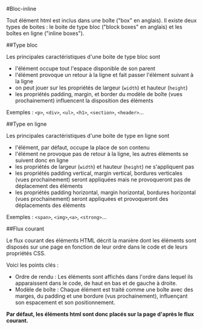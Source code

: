 #Bloc-inline

Tout élément html est inclus dans une boîte ("box" en anglais).
Il existe deux types de boites : le boite de type bloc  ("block boxes" en anglais) et les boîtes en ligne ("inline boxes").

##Type bloc

Les principales caractéristiques d'une boite de type bloc sont

- l'élément occupe tout l'espace disponible de son parent
- l'élément provoque un retour à la ligne et fait passer l'élément suivant à la ligne
- on peut jouer sur les propriétés de largeur (`width`) et hauteur (`height`)
- les propriétés padding, margin, et border du modèle de boîte (vues prochainement) influencent la disposition des éléments 

Exemples : `<p>`, `<div>`, `<ul>`, `<h1>`, `<section>`, `<header>`...

##Type en ligne

Les principales caractéristiques d'une boite de type en ligne sont

- l'élément, par défaut, occupe la place de son contenu
- l'élément ne provoque pas de retour à la ligne, les autres éléments se suivent donc en ligne
- les propriétés de largeur (`width`) et hauteur (`height`) ne s'appliquent pas
- les propriétés padding vertical, margin vertical, bordures verticales (vues prochainement) seront appliquées mais ne provoqueront pas de déplacement des éléments
- les propriétés padding horizontal, margin horizontal, bordures horizontal (vues prochainement) seront appliquées et provoqueront des déplacements des éléments

Exemples : `<span>`, `<img>`,`<a>`, `<strong>`...

##Flux courant

Le flux courant des éléments HTML décrit la manière dont les éléments sont disposés sur une page en fonction de leur ordre dans le code et de leurs propriétés CSS. 

Voici les points clés :

- Ordre de rendu : Les éléments sont affichés dans l'ordre dans lequel ils apparaissent dans le code, de haut en bas et de gauche à droite.
- Modèle de boîte : Chaque élément est traité comme une boîte avec des marges, du padding et une bordure (vus prochainement), influençant son espacement et son positionnement.

**Par défaut, les éléments html sont donc placés sur la page d'après le flux courant.**
